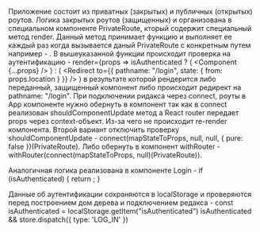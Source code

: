 Приложение состоит из приватных (закрытых) и публичных (открытых) роутов. Логика закрытых роутов (защищенных) и организована в специальном компоненте PrivateRoute, кторый содержит специальный метод render. Данный метод принимает функцию и выполняет ее каждый раз когда вызывается даный PrivateRoute с конкретным путем например - <PrivateRoute path="/news" component={News} />. В вышеуказанной функции происходит проверка на аутентификацию -
render={props =>
                isAuthenticated ? (
                    <Component {...props} />
                ) : (
                        <Redirect
                            to={{
                                pathname: "/login",
                                state: { from: props.location }
                            }}
                        />
                    )
в результате которой рендерится либо переданный, защищенный компонент либо происходит редирект на pathname: "/login". При подключении ридакса через connect, роуты в App компоненте нужно обернуть в компонент <Switch> так как в connect реализован shouldComponentUpdate метод а React router передает props через context-объект. Из-за чего не происходит re-render компонента. Второй вариант отключить проверку shouldComponentUpdate - connect(mapStateToProps, null, null, { pure: false })(PrivateRoute). Либо обернуть в компонент withRouter - withRouter(connect(mapStateToProps, null)(PrivateRoute)).

Аналогичная логика реализована в компоненте Login - 
                if (isAuthenticated) {
                            return <Redirect to={from} />;
                        }

Данные об аутентификации сохраняются в localStorage и проверяются перед построением дом дерева и подключением редакса -
const isAuthenticated = localStorage.getItem("isAuthenticated")
isAuthenticated && store.dispatch({ type: 'LOG_IN' })